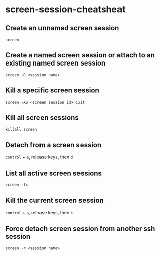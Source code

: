 # screen-session-cheatsheat

## Create an unnamed screen session

`screen`

## Create a named screen session or attach to an existing named screen session

`screen -R <session name>`

## Kill a specific screen session

`screen -XS <screen session id> quit`

## Kill all screen sessions

`killall screen`

## Detach from a screen session

`control` + `a`, release keys, then `d`

## List all active screen sessions

`screen -ls`

## Kill the current screen session

`control` + `a`, release keys, then `k`

## Force detach screen session from another ssh session

`screen -r <session name>`
